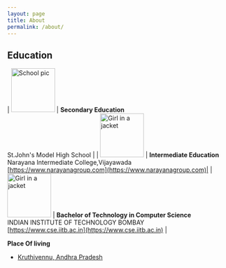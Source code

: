 ```yaml
---
layout: page
title: About
permalink: /about/
---
```


 
## Education


| <img src="https://content3.jdmagicbox.com/comp/krishna/q1/9999p8676.8676.171226090808.p8q1/catalogue/st-johns-em-model-high-school-bantumilli-krishna-schools-kjkc8s45wx-250.jpg" alt="School pic" style="width:100px;height:100px;"> | <strong>Secondary Education</strong> <br> St.John's Model High School |
| <img src="https://www.narayanaschools.in/wp-content/webp-images/Home-Images/vision-narayana.webp" alt="Girl in a jacket" style="width:100px;height:100px;"> |   <strong>Intermediate Education </strong>  <br> Narayana Intermediate College,Vijayawada <br> [https://www.narayanagroup.com](https://www.narayanagroup.com)|
| <img src="https://upload.wikimedia.org/wikipedia/en/thumb/1/1d/Indian_Institute_of_Technology_Bombay_Logo.svg/330px-Indian_Institute_of_Technology_Bombay_Logo.svg.png" alt="Girl in a jacket" style="width:100px;height:100px;"> |  <strong>Bachelor of Technology in Computer Science</strong> <br>  INDIAN INSTITUTE OF TECHNOLOGY BOMBAY <br> [https://www.cse.iitb.ac.in](https://www.cse.iitb.ac.in) |


<strong> Place Of living</strong>
- [Kruthivennu, Andhra Pradesh](https://www.google.com/maps/place/Kruthivennu,+Andhra+Pradesh+521324/@16.3756684,81.2834945,12z/data=!3m1!4b1!4m5!3m4!1s0x3a36281234896a4d:0x462464b73f188c9d!8m2!3d16.3746415!4d81.3564411)
